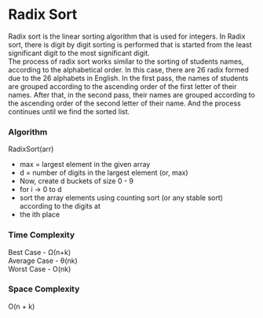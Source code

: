 <h1>Radix Sort</h1>
<p>Radix sort is the linear sorting algorithm that is used for integers. 
  In Radix sort, there is digit by digit sorting is performed that is started from the least significant digit to the most significant digit.<br>
The process of radix sort works similar to the sorting of students names, according to the alphabetical order. 
 In this case, there are 26 radix formed due to the 26 alphabets in English. 
  In the first pass, the names of students are grouped according to the ascending order of the first letter of their names. 
  After that, in the second pass, their names are grouped according to the ascending order of the second letter of their name. 
  And the process continues until we find the sorted list.</p>
  <h3>Algorithm</h3>
  RadixSort(arr)  <ul><li>
max = largest element in the given array  </li><li>
d = number of digits in the largest element (or, max)</li><li>  
Now, create d buckets of size 0 - 9  </li><li>
for i -> 0 to d  </li><li>
sort the array elements using counting sort (or any stable sort) according to the digits at  </li><li>
the ith place  </li></ul>
<h3>Time Complexity</h3>
Best Case	- Ω(n+k)<br>
Average Case	- θ(nk)<br>
Worst Case	- O(nk)<br>
<h3>Space Complexity</h3>
O(n + k)
